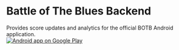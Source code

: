 # Battle of The Blues Backend
Provides score updates and analytics for the official BOTB Android application.  
[![Android app on Google Play](https://developer.android.com/images/brand/en_app_rgb_wo_60.png)](https://play.google.com/store/apps/details?id=com.arc.botb)
